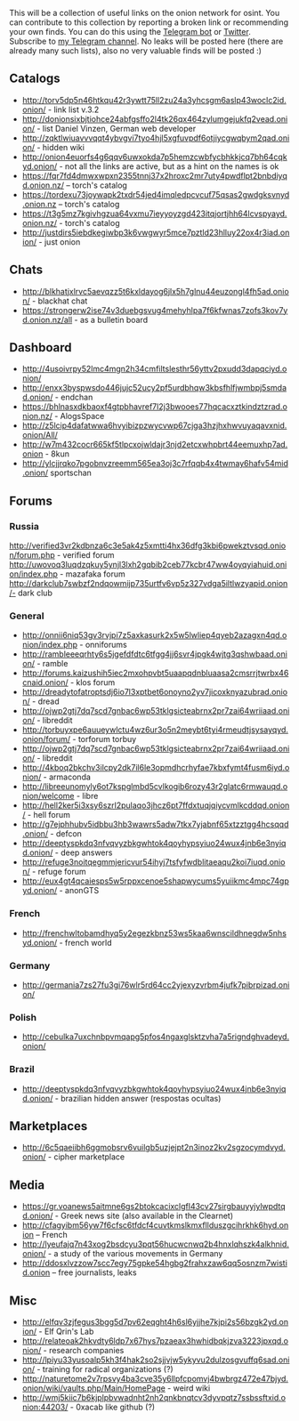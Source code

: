 This will be a collection of useful links on the onion network for osint. You can contribute to this collection by reporting a broken link or recommending your own finds. You can do this using the [Telegram bot](https://t.me/Nzlwpcuhrn_bot) or [Twitter](https://twitter.com/ScullyInt). Subscribe to [my Telegram channel](https://t.me/xbshsuwiow83). No leaks will be posted here (there are already many such lists), also no very valuable finds will be posted :)

## Catalogs
* http://torv5dp5n46htkqu42r3ywtt75ll2zu24a3yhcsgm6aslp43woclc2id.onion/ - link list v.3.2
* http://donionsixbjtiohce24abfgsffo2l4tk26qx464zylumgejukfq2vead.onion/ - list Daniel Vinzen, German web developer
* http://zqktlwiuavvvqqt4ybvgvi7tyo4hjl5xgfuvpdf6otjiycgwqbym2qad.onion/ - hidden wiki
* http://onion4euorfs4g6qqv6uwxokda7p5hemzcwbfycbhkkjcq7bh64cqkyd.onion/ - not all the links are active, but as a hint on the names is ok
* https://fqr7fd4dmwxwpxn2355tnnj37x2hroxc2mr7uty4pwdflpt2bnbdiyqd.onion.nz/ – torch's catalog
* https://tordexu73joywapk2txdr54jed4imqledpcvcuf75qsas2gwdgksvnyd.onion.nz – torch's catalog
* https://t3g5mz7kgivhgzua64vxmu7ieyyoyzgd423itqjortjhh64lcvspyayd.onion.nz/ - torch's catalog
* http://justdirs5iebdkegiwbp3k6vwgwyr5mce7pztld23hlluy22ox4r3iad.onion/ - just onion

## Chats
* http://blkhatjxlrvc5aevqzz5t6kxldayog6jlx5h7glnu44euzongl4fh5ad.onion/ - blackhat chat
* https://strongerw2ise74v3duebgsvug4mehyhlpa7f6kfwnas7zofs3kov7yd.onion.nz/all - as a bulletin board

## Dashboard
* http://4usoivrpy52lmc4mgn2h34cmfiltslesthr56yttv2pxudd3dapqciyd.onion/
* http://enxx3byspwsdo446jujc52ucy2pf5urdbhqw3kbsfhlfjwmbpj5smdad.onion/ - endchan
* https://bhlnasxdkbaoxf4gtpbhavref7l2j3bwooes77hqcacxztkindztzrad.onion.nz/ - AlogsSpace
* http://z5lcip4dafatwwa6hvyibizpzwycvwp67cjga3hzjhxhwvuyaqavxnid.onion/All/
* http://w7m432cocr665kf5tlpcxojwldajr3njd2etcxwhpbrt44eemuxhp7ad.onion - 8kun
* http://ylcjjrqko7pgobnvzreemm565ea3oj3c7rfqqb4x4twmay6hafv54mid.onion/ sportschan

## Forums
### Russia
http://verified3vr2kdbnza6c3e5ak4z5xmtti4hx36dfg3kbi6pwekztvsqd.onion/forum.php - verified forum
http://uwovoq3luqdzqkuy5ynjl3lxh2gqbib2ceb77kcbr47ww4oyqyiahuid.onion/index.php - mazafaka forum
http://darkclub7swbzf2ndqowmijp735urtfv6vp5z327vdga5iltlwzyapid.onion/- dark club 

### General
* http://onnii6niq53gv3rvjpi7z5axkasurk2x5w5lwliep4qyeb2azagxn4qd.onion/index.php - onniforums
* http://rambleeeqrhty6s5jgefdfdtc6tfgg4jj6svr4jpgk4wjtg3qshwbaad.onion/ - ramble
* http://forums.kaizushih5iec2mxohpvbt5uaapqdnbluaasa2cmsrrjtwrbx46cnaid.onion/ - klos forum
* http://dreadytofatroptsdj6io7l3xptbet6onoyno2yv7jicoxknyazubrad.onion/ - dread
* http://ojwp2gtj7dq7scd7gnbac6wp53tklgsicteabrnx2pr7zai64wriiaad.onion/ - libreddit
* http://torbuyxpe6auueywlctu4wz6ur3o5n2meybt6tyi4rmeudtjsysayqyd.onion/forum/ - torforum torbuy
* http://ojwp2gtj7dq7scd7gnbac6wp53tklgsicteabrnx2pr7zai64wriiaad.onion/ - libreddit
* http://4kboq2bkchv3ilcpy2dk7il6le3opmdhcrhyfae7kbxfymt4fusm6iyd.onion/ - armaconda
* http://libreeunomyly6ot7kspglmbd5cvlkogib6rozy43r2glatc6rmwauqd.onion/welcome - libre
* http://hell2ker5i3xsy6szrl2pulaqo3jhcz6pt7ffdxtuqjqiycvmlkcddqd.onion/ - hell forum
* http://g7ejphhubv5idbbu3hb3wawrs5adw7tkx7yjabnf65xtzztgg4hcsqqd.onion/ - defcon
* http://deeptyspkdq3nfvqvyzbkgwhtok4qoyhypsyiuo24wux4jnb6e3nyiqd.onion/ - deep answers
* http://refuge3noitqegmmjericvur54ihyj7tsfyfwdblitaeaqu2koi7iuqd.onion/ - refuge forum
* http://eux4gt4qcaiesps5w5rppxcenoe5shapwycums5yuiikmc4mpc74gpyd.onion/ - anonGTS

### French
* http://frenchwltobamdhyq5y2egezkbnz53ws5kaa6wnscildhnegdw5nhsyd.onion/ - french world

### Germany
* http://germania7zs27fu3gi76wlr5rd64cc2yjexyzvrbm4jufk7pibrpizad.onion/

### Polish
* http://cebulka7uxchnbpvmqapg5pfos4ngaxglsktzvha7a5rigndghvadeyd.onion/

### Brazil
* http://deeptyspkdq3nfvqvyzbkgwhtok4qoyhypsyiuo24wux4jnb6e3nyiqd.onion/ - brazilian hidden answer (respostas ocultas)

## Marketplaces
* http://6c5qaeiibh6ggmobsrv6vuilgb5uzjejpt2n3inoz2kv2sgzocymdvyd.onion/ - cipher marketplace

## Media
* https://gr.voanews5aitmne6gs2btokcacixclgfl43cv27sirgbauyyjylwpdtqd.onion/ - Greek news site (also available in the Clearnet)
* http://cfagyibm56yw7f6cfsc6tfdcf4cuvtkmslkmxfllduszgcihrkhk6hyd.onion – French
* http://lyeufajq7n43xog2bsdcyu3pqt56hucwcnwq2b4hnxlqhszk4alkhnid.onion/ - a study of the various movements in Germany
* http://ddosxlvzzow7scc7egy75gpke54hgbg2frahxzaw6qq5osnzm7wistid.onion – free journalists, leaks

## Misc
* http://elfqv3zjfegus3bgg5d7pv62eqght4h6sl6yjjhe7kjpi2s56bzgk2yd.onion/ - Elf Qrin's Lab
* http://relateoak2hkvdty6ldp7x67hys7pzaeax3hwhidbqkjzva3223jpxqd.onion/ - research companies
* http://lpiyu33yusoalp5kh3f4hak2so2sjjvjw5ykyvu2dulzosgvuffq6sad.onion/ - training for radical organizations (?)
* http://naturetome2v7rpsvy4ba3cve35y6llpfcpomvj4bwbrgz472e47bjyd.onion/wiki/vaults.php/Main/HomePage - weird wiki
* http://wmj5kiic7b6kjplpbvwadnht2nh2qnkbnqtcv3dyvpqtz7ssbssftxid.onion:44203/ - 0xacab like github (?)
